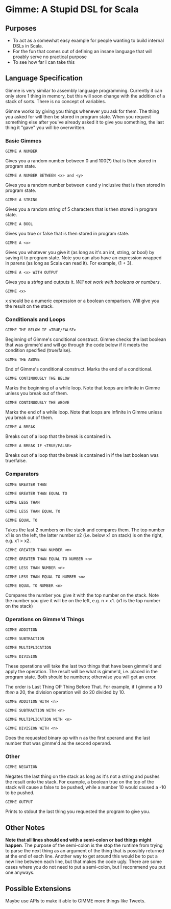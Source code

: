# Gimme: A Stupid DSL for Scala

## Purposes

* To act as a somewhat easy example for people wanting to build internal DSLs in Scala.
* For the fun that comes out of defining an insane language that will proably 
serve no practical purpose
* To see how far I can take this 

## Language Specification

Gimme is very similar to assembly language programming. 
Currently it can only store 1 thing in memory, but this will soon change
with the addition of a stack of sorts.  There is no concept of variables.

Gimme works by giving you things whenever you ask for them. The thing you
asked for will then be stored in program state.
When you request something else after you've already asked it to give you
something, the last thing it "gave" you will be overwritten.

### Basic Gimmes

`GIMME A NUMBER`

Gives you a random number between 0 and 100(?) that is then stored in program state.

`GIMME A NUMBER BETWEEN <x> and <y>`

Gives you a random number between x and y inclusive that is then stored in
program state.

`GIMME A STRING`

Gives you a random string of 5 characters that is then stored in program state.

`GIMME A BOOL`

Gives you true or false that is then stored in program state.

`GIMME A <x>`

Gives you whatever you give it (as long as it's an int, string, or bool) by
saving it to program state. Note you can also have an expression wrapped
in parens (as long as Scala can read it). For example, (1 + 3).

`GIMME A <x> WITH OUTPUT`

Gives you a *string* and outputs it. *Will not work with booleans or numbers*.

`GIMME <x>`

x should be a numeric expression or a boolean comparison. Will give
you the result on the stack.

### Conditionals and Loops

`GIMME THE BELOW IF <TRUE/FALSE>`

Beginning of Gimme's conditional construct. Gimme checks the last boolean
that was gimme'd and will go through the code below if it meets the
condition specified (true/false).

`GIMME THE ABOVE`

End of Gimme's conditional construct. Marks the end of a conditional. 

`GIMME CONTINUOUSLY THE BELOW`

Marks the beginning of a while loop. Note that loops are infinite in Gimme
unless you break out of them.

`GIMME CONTINUOUSLY THE ABOVE`

Marks the end of a while loop. Note that loops are infinite in Gimme
unless you break out of them.

`GIMME A BREAK`

Breaks out of a loop that the break is contained in.

`GIMME A BREAK IF <TRUE/FALSE>`

Breaks out of a loop that the break is contained in if the last boolean
was true/false.


### Comparators

`GIMME GREATER THAN`

`GIMME GREATER THAN EQUAL TO`

`GIMME LESS THAN`

`GIMME LESS THAN EQUAL TO`

`GIMME EQUAL TO`

Takes the last 2 numbers on the stack and compares them. The top number x1 is on
the left, the latter number x2 (i.e. below x1 on stack) is on the right, 
e.g. x1 > x2.

`GIMME GREATER THAN NUMBER <n>`

`GIMME GREATER THAN EQUAL TO NUMBER <n>`

`GIMME LESS THAN NUMBER <n>`

`GIMME LESS THAN EQUAL TO NUMBER <n>`

`GIMME EQUAL TO NUMBER <n>`

Compares the number you give it with the top number on the stack. Note
the number you give it will be on the left, e.g. n > x1. (x1 is the 
top number on the stack)

### Operations on Gimme'd Things

`GIMME ADDITION`

`GIMME SUBTRACTION`

`GIMME MULTIPLICATION`

`GIMME DIVISION`

These operations will take the last two things that have been gimme'd and
apply the operation. The result will be what is gimme'd, i.e. placed in
the program state. Both should be numbers; otherwise you will get an error.

The order is Last Thing OP Thing Before That. For example, if I gimme a 10 *then*
a 20, the division operation will do 20 divided by 10.


`GIMME ADDITION WITH <n>`

`GIMME SUBTRACTION WITH <n>`

`GIMME MULTIPLICATION WITH <n>`

`GIMME DIVISION WITH <n>`

Does the requested binary op with n as the first operand and the last number
that was gimme'd as the second operand.

### Other

`GIMME NEGATION`

Negates the last thing on the stack as long as it's not a string and pushes
the result onto the stack. For example, a boolean true on the top of the
stack will cause a false to be pushed, while a number 10 would caused a -10
to be pushed.

`GIMME OUTPUT`

Prints to stdout the last thing you requested the program to give you.

## Other Notes


**Note that all lines should end with a semi-colon or bad things might happen**. The
purpose of the semi-colon is the stop the runtime from trying to parse the next
thing as an argument of the thing that is possibly returned at the end of each
line. Another way to get around this would be to put a new line between each
line, but that makes the code ugly. There are some cases where you do not need to put
a semi-colon, but I recommend you put one anyways.

## Possible Extensions
Maybe use APIs to make it able to GIMME more things like Tweets.
